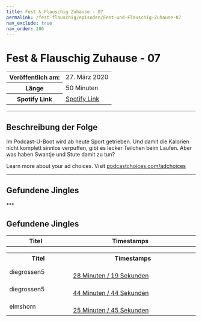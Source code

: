```yaml
---
title: Fest & Flauschig Zuhause - 07
permalink: /fest-flauschig/episoden/Fest-und-Flauschig-Zuhause-07
nav_exclude: true
nav_order: 206
---
```


# Fest & Flauschig Zuhause - 07
<table class="resp-table dcf-table dcf-table-responsive dcf-table-bordered dcf-table-striped dcf-w-100%">
                    <tbody>
                        <tr>
                            <th scope="row">Veröffentlich am:</th>
                            <td data-label="Veröffentlich am:">27. März 2020</td>
                        </tr>
                        <tr>
                            <th scope="row">Länge </th>
                            <td data-label="Länge ">50 Minuten</td>
                        </tr><tr>
                                <th scope="row">Spotify Link</th>
                                <td data-label="Spotify Link"><a href="https://open.spotify.com/episode/79CDajeGOHb7CX0mzTg6lo">Spotify Link</a></td>
                            </tr></tbody>
                </table>

***

## Beschreibung der Folge

<div>
Im Podcast-U-Boot wird ab heute Sport getrieben. Und damit die Kalorien nicht komplett sinnlos verpuffen, gibt es lecker Teilchen beim Laufen. Aber was haben Swantje und Stute damit zu tun? <p> </p><p>Learn more about your ad choices. Visit <a href="https://podcastchoices.com/adchoices">podcastchoices.com/adchoices</a></p>  
</div>

***

## Gefundene Jingles

<table style="display: table;">
                                    <tr>
                                        <th class="tableColumnTitle">Titel</th>
                                        <th class="tableColumnTimestamps">Timestamps</th>
                                    </tr>
                                    ***

## Gefundene Jingles

<table style="display: table;">
                                    <tr>
                                        <th class="tableColumnTitle">Titel</th>
                                        <th class="tableColumnTimestamps">Timestamps</th>
                                    </tr>
                                    <tr>
                                <td markdown="span"  class="tableColumnTitle">diegrossen5</td>
                                <td markdown="span" class="tableColumnTimestamps">
                                <br>
                                <a href="https://open.spotify.com/episode/79CDajeGOHb7CX0mzTg6lo?t=1699">
                                28 Minuten / 19 Sekunden</a>
                                </td></tr><tr>
                                <td markdown="span"  class="tableColumnTitle">diegrossen5</td>
                                <td markdown="span" class="tableColumnTimestamps">
                                <br>
                                <a href="https://open.spotify.com/episode/79CDajeGOHb7CX0mzTg6lo?t=2684">
                                44 Minuten / 44 Sekunden</a>
                                </td></tr><tr>
                                <td markdown="span"  class="tableColumnTitle">elmshorn</td>
                                <td markdown="span" class="tableColumnTimestamps">
                                <br>
                                <a href="https://open.spotify.com/episode/79CDajeGOHb7CX0mzTg6lo?t=1545">
                                25 Minuten / 45 Sekunden</a>
                                </td></tr></table>